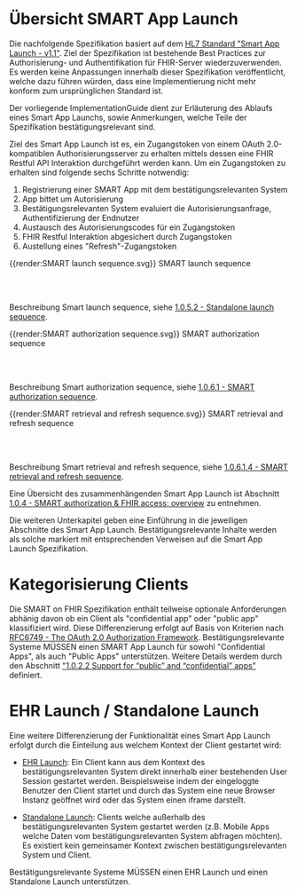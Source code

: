 # Übersicht SMART App Launch

Die nachfolgende Spezifikation basiert auf dem [HL7 Standard "Smart App Launch - v1.1"](http://build.fhir.org/ig/HL7/smart-app-launch/index.html). Ziel der Spezifikation ist bestehende Best Practices zur Authorisierung- und Authentifikation für FHIR-Server wiederzuverwenden. Es werden keine Anpassungen innerhalb dieser Spezifikation veröffentlicht, welche dazu führen würden, dass eine Implementierung nicht mehr konform zum ursprünglichen Standard ist.

Der vorliegende ImplementationGuide dient zur Erläuterung des Ablaufs eines Smart App Launchs, sowie Anmerkungen, welche Teile der Spezifikation bestätigungsrelevant sind.

Ziel des Smart App Launch ist es, ein Zugangstoken von einem OAuth 2.0-kompatiblen Authorisierungsserver zu erhalten mittels dessen eine FHIR Restful API Interaktion durchgeführt werden kann. Um ein Zugangstoken zu erhalten sind folgende sechs Schritte notwendig:

1. Registrierung einer SMART App mit dem bestätigungsrelevanten System
1. App bittet um Autorisierung
1. Bestätigungsrelevanten System evaluiert die Autorisierungsanfrage, Authentifizierung der Endnutzer
1. Austausch des Autorisierungscodes für ein Zugangstoken
1. FHIR Restful Interaktion abgesichert durch Zugangstoken
1. Austellung eines "Refresh"-Zugangstoken

{{render:SMART launch sequence.svg}} SMART launch sequence

<br><br>

Beschreibung Smart launch sequence, siehe [1.0.5.2 - Standalone launch sequence](http://build.fhir.org/ig/HL7/smart-app-launch/index.html#standalone-launch-sequence).

{{render:SMART authorization sequence.svg}} SMART authorization sequence

<br><br>

Beschreibung Smart authorization sequence, siehe [1.0.6.1 - SMART authorization sequence](http://build.fhir.org/ig/HL7/smart-app-launch/index.html#standalone-launch-sequence).


{{render:SMART retrieval and refresh sequence.svg}} SMART retrieval and refresh sequence

<br><br>

Beschreibung Smart retrieval and refresh sequence, siehe [1.0.6.1.4 - SMART retrieval and refresh sequence](http://build.fhir.org/ig/HL7/smart-app-launch/index.html#standalone-launch-sequence).

Eine Übersicht des zusammenhängenden Smart App Launch ist Abschnitt [1.0.4 - SMART authorization & FHIR access: overview](http://build.fhir.org/ig/HL7/smart-app-launch/index.html#smart-authorization--fhir-access-overview) zu entnehmen.

Die weiteren Unterkapitel geben eine Einführung in die jeweiligen Abschnitte des Smart App Launch. Bestätigungsrelevante Inhalte werden als solche markiert mit entsprechenden Verweisen auf die Smart App Launch Spezifikation.

# Kategorisierung Clients

Die SMART on FHIR Spezifikation enthält teilweise optionale Anforderungen abhänig davon ob ein Client als "confidential app" oder "public app" klassifiziert wird. Diese Differenzierung erfolgt auf Basis von Kriterien nach [RFC6749 - The OAuth 2.0 Authorization Framework](https://datatracker.ietf.org/doc/html/rfc6749#section-2.1). Bestätigungsrelevante Systeme MÜSSEN einen SMART App Launch für sowohl "Confidential Apps", als auch "Public Apps" unterstützen. Weitere Details werdem durch den Abschnitt ["1.0.2.2 Support for “public” and “confidential” apps"](http://build.fhir.org/ig/HL7/smart-app-launch/index.html#support-for-public-and-confidential-apps) definiert.

# EHR Launch / Standalone Launch

Eine weitere Differenzierung der Funktionalität eines Smart App Launch erfolgt durch die Einteilung aus welchem Kontext der Client gestartet wird:

- [EHR Launch](http://build.fhir.org/ig/HL7/smart-app-launch/index.html#ehr-launch-sequence):
Ein Client kann aus dem Kontext des bestätigungsrelevanten System direkt innerhalb einer bestehenden User Session gestartet werden. Beispielsweise indem der eingeloggte Benutzer den Client startet und durch das System eine neue Browser Instanz geöffnet wird oder das System einen iframe darstellt.

- [Standalone Launch](http://build.fhir.org/ig/HL7/smart-app-launch/index.html#standalone-launch-sequence):
Clients welche außerhalb des bestätigungsrelevanten System gestartet werden (z.B. Mobile Apps welche Daten vom bestätigungsrelevanten System abfragen möchten). Es existiert kein gemeinsamer Kontext zwischen bestätigungsrelevanten System und Client.

Bestätigungsrelevante Systeme MÜSSEN einen EHR Launch und einen Standalone Launch unterstützen.